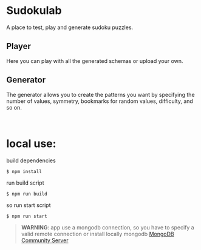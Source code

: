 # Sudokulab

A place to test, play and generate sudoku puzzles.

## Player

Here you can play with all the generated schemas or upload your own.

## Generator

The generator allows you to create the patterns you want by specifying the number of values, 
symmetry, bookmarks for random values, difficulty, and so on.


<br>

# local use:

build dependencies
````
$ npm install
````

run build script
````
$ npm run build
````

so run start script
````
$ npm run start
````

> **WARNING**: app use a mongodb connection, so you have to specify a valid remote connection or install locally mongodb [MongoDB Community Server](https://www.mongodb.com/try/download/community) 
